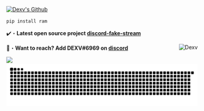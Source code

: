 <a href="[https://www.youtube.com/watch?v=zL19uMsnpSU&t=1402s&ab_channel=cameronbarnett](https://www.youtube.com/watch?v=zL19uMsnpSU&t=1402s&ab_channel=cameronbarnett)" target="_blank"> <img src="https://i.pinimg.com/originals/2e/d2/03/2ed2035c5dee36030df9c86d7d611c24.jpg" alt="Dexv's Github"/></a>

```sh-session
pip install ram
```


✔️・**Latest open source project [discord-fake-stream](https://github.com/DXVVAY/discord-fake-twitch-streamer)**

📩・**Want to reach? Add DEXV#6969 on [discord](https://www.youtube.com/watch?v=zL19uMsnpSU&t=1402s&ab_channel=cameronbarnett)**
</a><img align="right" src="https://github-readme-stats.vercel.app/api/top-langs?username=dexv&count_private=true&hide=procfile,css&theme=dark&border_color=000000&cache_seconds=1800&layout=compact&langs_count=10&custom_title=Most Used Coding Languages" alt="Dexv" /> </p>


<a href="https://www.youtube.com/watch?v=zL19uMsnpSU&t=1402s&ab_channel=cameronbarnett" target="_blank"> <img src="https://discord.c99.nl/widget/theme-1/991247763587211264.png"/></a>
<a href="https://www.youtube.com/watch?v=zL19uMsnpSU&t=1402s&ab_channel=cameronbarnett" target="_blank"><img src="https://github.com/Rdimo/Rdimo/blob/output/github-contribution-grid-snake.svg" alt="sneke"></a>
